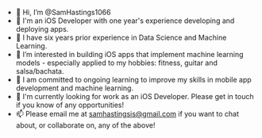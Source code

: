 - 👋 Hi, I’m @SamHastings1066
- 📱 I'm an iOS Developer with one year's experience developing and deploying apps.
- 🤖 I have six years prior experience in Data Science and Machine Learning.
- 👀 I’m interested in building iOS apps that implement machine learning models - especially applied to my hobbies: fitness, guitar and salsa/bachata.
- 🌱 I am committed to ongoing learning  to improve my skills in mobile app development and machine learning.
- 💞️ I'm currently looking for work as an iOS Developer. Please get in touch if you know of any opportunities!
- 📫 Please email me at samhastingsis@gmail.com if you want to chat about, or collaborate on, any of the above!

